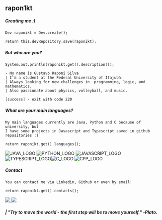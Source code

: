 ##  rapon1kt
##### *Creating me :)*
```
Dev raponikt = Dev.create();

return this.devRepository.save(raponikt);
```
##### *But who are you?*
```
System.out.println(raponikt.get().description());

- My name is Gustavo Raponi Silva
| I'm a student at the Federal University of Itajubá.
| Always looking for new challenges in  programming, logic, and mathematics.
| Also passionate about physics, volleyball, and music.

[success] - exit with code 220
```
##### *What are your main languages?*
```
My main languages ​​currently are Java, Python and C because of university, but 
I have some projects in Javascript and Typescript saved in github repositories :)

return raponikt.get().languages();
```
![JAVA_LOGO](https://img.icons8.com/?size=40&id=GPfHz0SM85FX&format=png&color=000000) ![PYTHON_LOGO](https://img.icons8.com/?size=40&id=Rc0Xn5AtE8kX&format=png&color=000000) ![JAVASCRIPT_LOGO](https://img.icons8.com/?size=40&id=tGvHBPJaKqEd&format=png&color=000000) ![TYPESCRIPT_LOGO](https://img.icons8.com/?size=40&id=uJM6fQYqDaZK&format=png&color=000000)![C_LOGO](https://img.icons8.com/?size=40&id=40670&format=png&color=000000) ![CPP_LOGO](https://img.icons8.com/?size=40&id=40669&format=png&color=000000)
##### *Contact*
```
You can contact me via Linkedin, Github or even by email!

return raponikt.get().contacts();
```
<a href="https://www.linkedin.com/in/gustavo-raponi/" target="_blank">                     
	<img src="https://img.shields.io/badge/LinkedIn-0077B5?style=for-the-badge&logo=linkedin&logoColor=white" />
</a>  
<a href="mailto:raponikt@outlook.com" target="_blank">       
<img src="https://img.shields.io/badge/Gmail-D14836?style=for-the-badge&logo=gmail&logoColor=white" />
</a>

##### | *"Try to move the world - the first step will be to move yourself."* -Plato.
